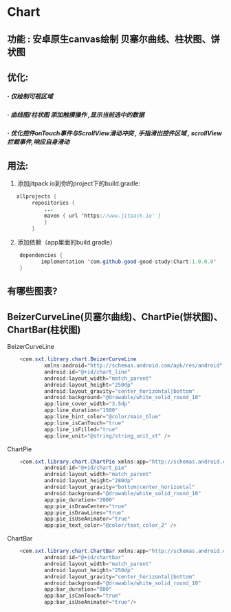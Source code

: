 # Chart
功能 : 安卓原生canvas绘制 贝塞尔曲线、柱状图、饼状图
--
优化:
--
##### · 仅绘制可视区域
##### · 曲线图/柱状图 添加触摸操作 ,显示当前选中的数据
##### · 优化控件onTouch事件与ScrollView滑动冲突 , 手指滑出控件区域 , scrollView拦截事件,响应自身滑动

用法:
--
1. 添加jitpack.io到你的project下的build.gradle:
```java
   allprojects {
		repositories {
			...
			maven { url 'https://www.jitpack.io' }
			}
		}
```

2. 添加依赖（app里面的build.gradle）
```java
	dependencies {
	       implementation 'com.github.good-good-study:Chart:1.0.0.0'
	}
```

有哪些图表?
--
BeizerCurveLine(贝塞尔曲线)、ChartPie(饼状图)、ChartBar(柱状图)
--
BeizerCurveLine

```java
	<com.sxt.library.chart.BeizerCurveLine
	        xmlns:android="http://schemas.android.com/apk/res/android"
	        android:id="@+id/chart_line"
	        android:layout_width="match_parent"
	        android:layout_height="250dp"
	        android:layout_gravity="center_horizontal|bottom"
	        android:background="@drawable/white_solid_round_10"
	        app:line_cover_width="3.5dp"
	        app:line_duration="1500"
	        app:line_hint_color="@color/main_blue"
	        app:line_isCanTouch="true"
	        app:line_isFilled="true"
	        app:line_unit="@string/string_unit_xt" />
```

ChartPie

```java
    <com.sxt.library.chart.ChartPie xmlns:app="http://schemas.android.com/apk/res-auto"
            android:id="@+id/chart_pie"
            android:layout_width="match_parent"
            android:layout_height="280dp"
            android:layout_gravity="bottom|center_horizontal"
            android:background="@drawable/white_solid_round_10"
            app:pie_duration="2000"
            app:pie_isDrawCenter="true"
            app:pie_isDrawLines="true"
            app:pie_isUseAnimator="true"
            app:pie_text_color="@color/text_color_2" />
```
ChartBar

```java
    <com.sxt.library.chart.ChartBar xmlns:app="http://schemas.android.com/apk/res-auto"
            android:id="@+id/chartbar"
            android:layout_width="match_parent"
            android:layout_height="250dp"
            android:layout_gravity="center_horizontal|bottom"
            android:background="@drawable/white_solid_round_10"
            app:bar_duration="800"
            app:bar_isCanTouch="true"
            app:bar_isUseAnimator="true"/>
```
